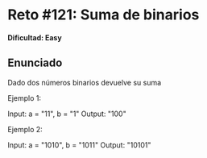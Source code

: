 # Reto #121: Suma de binarios

#### Dificultad: Easy

## Enunciado

Dado dos números binarios devuelve su suma

Ejemplo 1:

Input: a = "11", b = "1"
Output: "100"

Ejemplo 2:

Input: a = "1010", b = "1011"
Output: "10101"
